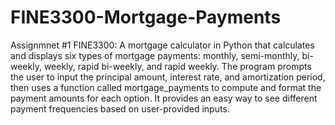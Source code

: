 # FINE3300-Mortgage-Payments

Assignmnet #1 FINE3300: A mortgage calculator in Python that calculates and displays six types of mortgage payments: monthly, semi-monthly, bi-weekly, weekly, rapid bi-weekly, and rapid weekly. The program prompts the user to input the principal amount, interest rate, and amortization period, then uses a function called mortgage_payments to compute and format the payment amounts for each option. It provides an easy way to see different payment frequencies based on user-provided inputs.

